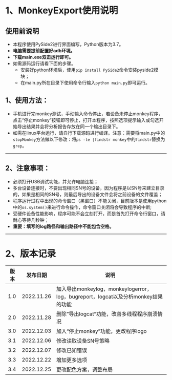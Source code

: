# 1、MonkeyExport使用说明

## 使用前说明

* 本程序使用PySide2进行界面编写，Python版本为3.7。
* **电脑需要提前配置好adb环境。**
* **下载main.exe双击运行即可。** 
* 如需源码运行请看下面的步骤。
  * 安装好python环境后，使用`pip install PySide2`命令安装pyside2模块；
  * 在main.py所在目录下使用命令行输入`python main.py`即可运行。

## 1、使用方法：
* 手机进行完monkey测试，~~手动输入命令停止~~，若设备未停止monkey程序，点击“停止monkey”按钮即可停止，打开本程序，按照选项提示输入或勾选开始导出结果并会将分析报告存放在同一个输出目录下。
* 如需在linux平台运行，请自行下载源码进行编译。注意：需要将main.py中的`stopMonkey`方法做以下修改：将`ps -le |findstr monkey`中的`findstr`替换为`grep`。

******
## 2、注意事项：

* 必须打开USB调试功能，并允许电脑连接；
* 多台设备连接时，不要出现相同SN号的设备，因为程序是以SN号来建立目录的，如果是相同的SN号，则最后导出的设备文件会将之前设备的文件覆盖；
* 程序运行过程中出现的命令窗口（黑窗口）不能关闭，目前版本是使用python中的`os.system()`来进行命令操作，命令窗口关闭将会导致程序的中断;
* 受硬件设备性能影响，程序可能不会立刻打开，而是首先打开命令行窗口，请耐心等待几秒钟；
* **重要：填写的log路径和输出路径中不能包含空格。**

******
# 2、版本记录

|版本|发布日期|说明|
|-|-|-|
|1.0|2022.11.26|加入导出monkeylog，monkeylogerror，log，bugreport，logcat以及分析monkey结果的功能|
|2.0|2022.11.28|删除”导出logcat“功能，改善多线程程序崩溃情况|
|3.0|2022.12.03|加入“停止monkey”功能，更改程序logo|
|3.1|2022.12.06|修改读取设备SN号策略|
|3.2|2022.12.07|修改已知错误|
|3.3|2022.12.22|增加更多选项|
|3.4|2022.12.25|更改配色方案，调整布局|
